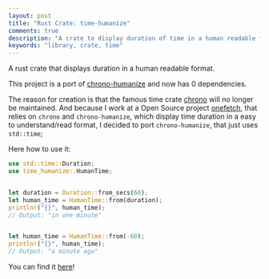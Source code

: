 ```yaml
---
layout: post
title: "Rust Crate: time-humanize"
comments: true
description: "A crate to display duration of time in a human readable format"
keywords: "library, crate, time"
---
```



A rust crate that displays duration in a human readable format.

This project is a port of [chrono-humanize](https://github.com/imp/chrono-humanize-rs) and
now has 0 dependencies.

The reason for creation is that the famous time crate [chrono](https://github.com/chronotope/chrono) will no longer
be maintained. And because I work at a Open Source project [onefetch](https://github.com/o2sh/onefetch),
that relies on `chrono` and `chrono-humanize`, which display time duration
in a easy to understand/read format, I decided to port `chrono-humanize`,
that just uses `std::time`;

Here how to use it:

```rust
use std::time::Duration;
use time_humanize::HumanTime;


let duration = Duration::from_secs(60);
let human_time = HumanTime::from(duration);
println!("{}", human_time);
// Output: "in one minute"


let human_time = HumanTime::from(-60);
println!("{}", human_time);
// Output: "a minute ago"
```


You can find it [here](https://github.com/HallerPatrick/time-humanize)!
